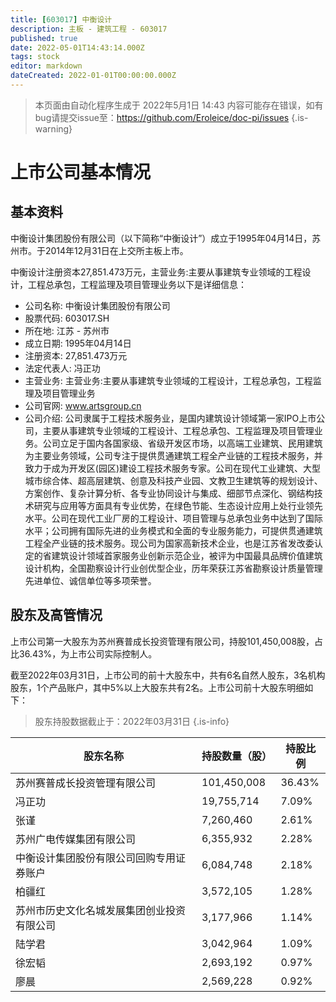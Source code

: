 ```yaml
---
title: [603017] 中衡设计
description: 主板 - 建筑工程 - 603017
published: true
date: 2022-05-01T14:43:14.000Z
tags: stock
editor: markdown
dateCreated: 2022-01-01T00:00:00.000Z
---
```


> 本页面由自动化程序生成于 2022年5月1日 14:43
> 内容可能存在错误，如有bug请提交issue至：https://github.com/Eroleice/doc-pi/issues
{.is-warning}

# 上市公司基本情况

## 基本资料

中衡设计集团股份有限公司（以下简称“中衡设计”）成立于1995年04月14日，苏州市。于2014年12月31日在上交所主板上市。

中衡设计注册资本27,851.473万元，主营业务:主要从事建筑专业领域的工程设计，工程总承包，工程监理及项目管理业务以下是详细信息：

- 公司名称: 中衡设计集团股份有限公司
- 股票代码: 603017.SH
- 所在地: 江苏 - 苏州市
- 成立日期: 1995年04月14日
- 注册资本: 27,851.473万元
- 法定代表人: 冯正功
- 主营业务: 主营业务:主要从事建筑专业领域的工程设计，工程总承包，工程监理及项目管理业务
- 公司官网: www.artsgroup.cn
- 公司介绍: 公司隶属于工程技术服务业，是国内建筑设计领域第一家IPO上市公司，主要从事建筑专业领域的工程设计、工程总承包、工程监理及项目管理业务。公司立足于国内各国家级、省级开发区市场，以高端工业建筑、民用建筑为主要业务领域，公司专注于提供贯通建筑工程全产业链的工程技术服务，并致力于成为开发区(园区)建设工程技术服务专家。公司在现代工业建筑、大型城市综合体、超高层建筑、创意及科技产业园、文教卫生建筑等的规划设计、方案创作、复杂计算分析、各专业协同设计与集成、细部节点深化、钢结构技术研究与应用等方面具有专业优势，在绿色节能、生态设计应用上处行业领先水平。公司在现代工业厂房的工程设计、项目管理与总承包业务中达到了国际水平；公司拥有国际先进的业务模式和全面的专业服务能力，可提供贯通建筑工程全产业链的技术服务。现公司为国家高新技术企业，也是江苏省发改委认定的省建筑设计领域首家服务业创新示范企业，被评为中国最具品牌价值建筑设计机构，全国勘察设计行业创优型企业，历年荣获江苏省勘察设计质量管理先进单位、诚信单位等多项荣誉。


## 股东及高管情况

上市公司第一大股东为苏州赛普成长投资管理有限公司，持股101,450,008股，占比36.43%，为上市公司实际控制人。

截至2022年03月31日，上市公司的前十大股东中，共有6名自然人股东，3名机构股东，1个产品账户，其中5%以上大股东共有2名。上市公司前十大股东明细如下：

> 股东持股数据截止于：2022年03月31日
{.is-info}

| 股东名称 | 持股数量（股） | 持股比例 |
| --- | --- | --- |
| 苏州赛普成长投资管理有限公司 | 101,450,008 | 36.43% |
| 冯正功 | 19,755,714 | 7.09% |
| 张谨 | 7,260,460 | 2.61% |
| 苏州广电传媒集团有限公司 | 6,355,932 | 2.28% |
| 中衡设计集团股份有限公司回购专用证券账户 | 6,084,748 | 2.18% |
| 柏疆红 | 3,572,105 | 1.28% |
| 苏州市历史文化名城发展集团创业投资有限公司 | 3,177,966 | 1.14% |
| 陆学君 | 3,042,964 | 1.09% |
| 徐宏韬 | 2,693,192 | 0.97% |
| 廖晨 | 2,569,228 | 0.92% |




